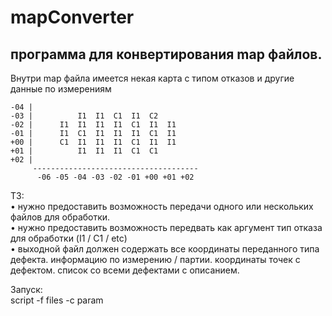 # mapConverter
## программа для конвертирования map файлов.

Внутри map файла имеется некая карта с типом отказов и другие данные по измерениям 

 ```
 -04 |
 -03 |          I1  I1  C1  I1  C2
 -02 |      I1  I1  I1  I1  C1  I1  I1
 -01 |      I1  C1  I1  I1  I1  C1  I1
 +00 |      C1  I1  I1  I1  C1  I1  I1
 +01 |          I1  I1  I1  C1  C1
 +02 |
      -------------------------------------
       -06 -05 -04 -03 -02 -01 +00 +01 +02 
```
       
 ТЗ:\
• нужно предоставить возможность передачи одного или нескольких файлов для обработки.\
• нужно предоставить возможность передвать как аргумент тип отказа для обработки (I1 / C1 / etc)\
• выходной файл должен содержать все координаты переданного типа дефекта. информацию по измерению / партии. 
координаты точек с дефектом. список со всеми дефектами с описанием.

Запуск:\
script -f files -c param 
